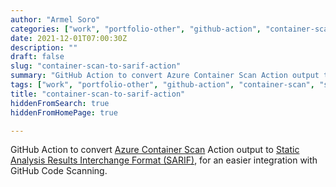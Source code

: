 ```yaml
---
author: "Armel Soro"
categories: ["work", "portfolio-other", "github-action", "container-scan", "sarif"]
date: 2021-12-01T07:00:30Z
description: ""
draft: false
slug: "container-scan-to-sarif-action"
summary: "GitHub Action to convert Azure Container Scan Action output to Static Analysis Results Interchange Format (SARIF), for an easier integration with GitHub Code Scanning."
tags: ["work", "portfolio-other", "github-action", "container-scan", "sarif"]
title: "container-scan-to-sarif-action"
hiddenFromSearch: true
hiddenFromHomePage: true

---
```



GitHub Action to convert [Azure Container Scan](https://github.com/Azure/container-scan) Action output to [Static Analysis Results Interchange Format (SARIF)](https://sarifweb.azurewebsites.net/), for an easier integration with GitHub Code Scanning.


